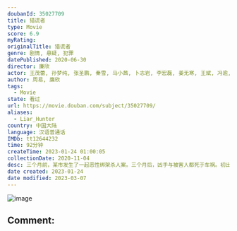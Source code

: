 ```yaml
---
doubanId: 35027709
title: 猎谎者
type: Movie
score: 6.9
myRating: 
originalTitle: 猎谎者
genre: 剧情, 悬疑, 犯罪
datePublished: 2020-06-30
director: 廉欣
actor: 王茂蕾, 孙梦纯, 张圣鹏, 秦雪, 马小茜, 卜志岩, 李宏磊, 姜无寒, 王斌, 冯逾, 刘宝
author: 周易, 廉欣
tags:
  - Movie
state: 看过
url: https://movie.douban.com/subject/35027709/
aliases:
  - Liar_Hunter
country: 中国大陆
language: 汉语普通话
IMDb: tt12644232
time: 92分钟
createTime: 2023-01-24 01:00:05
collectionDate: 2020-11-04
desc: 三个月前，某市发生了一起恶性绑架杀人案。三个月后，凶手与被害人都死于车祸。初出茅庐的女警韩烨找到了案件的幸存者林超凡，向他求证案件发生的经过。但随着调查的深入，韩烨发现林超凡的很多证词都存在漏洞，再三...
date created: 2023-01-24
date modified: 2023-03-07
---
```


![image](p2611124274.jpg)

Comment:
---

